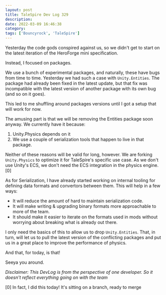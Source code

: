 ```yaml
---
layout: post
title: TaleSpire Dev Log 329
description:
date: 2022-03-09 16:46:38
category:
tags: ['Bouncyrock', 'TaleSpire']
---
```


Yesterday the code gods conspired against us, so we didn't get to start on the latest iteration of the HeroForge mini specification.

Instead, I focused on packages.

We use a bunch of experimental packages, and naturally, these have bugs from time to time. Yesterday we had such a case with `Unity.Entities`. The package had already been fixed in the latest update, but that fix was incompatible with the latest version of another package with its own bug  (and so on it goes).

This led to me shuffling around packages versions until I got a setup that will work for now.

The amusing part is that we will be removing the Entities package soon anyway. We currently have it because:

1. Unity.Physics depends on it
2. We use a couple of serialization tools that happen to live in that package.

Neither of these reasons will be valid for long, however. We are forking `Unity.Physics` to optimize it for TaleSpire's specific use case. As we don't use Unity's ECS, we don't need the ECS integration in the physics engine.[0]

As for Serialization, I have already started working on internal tooling for defining data formats and convertors between them. This will help in a few ways:

- It will reduce the amount of hard to maintain serialization code.
- It will make writing & upgrading binary formats more approachable to more of the team.
- It should make it easier to iterate on the formats used in mods without worrying about breaking what is already out there.

I only need the basics of this to allow us to drop `Unity.Entities`. That, in turn, will let us to pull the latest version of the conflicting packages and put us in a great place to improve the performance of physics.

And that, for today, is that!

Seeya you around.


*Disclaimer: This DevLog is from the perspective of one developer. So it doesn't reflect everything going on with the team*

[0] In fact, I did this today! It's sitting on a branch, ready to merge
